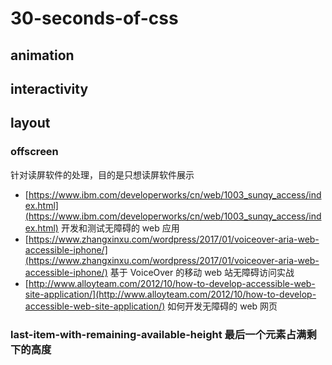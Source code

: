 # 30-seconds-of-css

## animation

## interactivity

## layout

### offscreen

针对读屏软件的处理，目的是只想读屏软件展示

- [https://www.ibm.com/developerworks/cn/web/1003_sunqy_access/index.html](https://www.ibm.com/developerworks/cn/web/1003_sunqy_access/index.html) 开发和测试无障碍的 web 应用
- [https://www.zhangxinxu.com/wordpress/2017/01/voiceover-aria-web-accessible-iphone/](https://www.zhangxinxu.com/wordpress/2017/01/voiceover-aria-web-accessible-iphone/) 基于 VoiceOver 的移动 web 站无障碍访问实战
- [http://www.alloyteam.com/2012/10/how-to-develop-accessible-web-site-application/](http://www.alloyteam.com/2012/10/how-to-develop-accessible-web-site-application/) 如何开发无障碍的 web 网页

### last-item-with-remaining-available-height 最后一个元素占满剩下的高度
